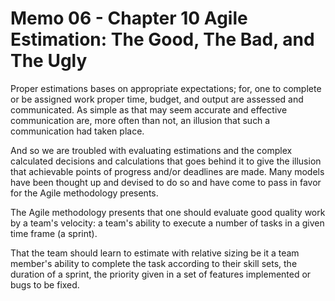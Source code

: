 # Memo 06 - Chapter 10 Agile Estimation: The Good, The Bad, and The Ugly

Proper estimations bases on appropriate expectations; for, one to complete or
be assigned work proper time, budget, and output are assessed and communicated.
As simple as that may seem accurate and effective communication are, more
often than not, an illusion that such a communication had taken place.

And so we are troubled with evaluating estimations and the complex calculated
decisions and calculations that goes behind it to give the illusion that
achievable points of progress and/or deadlines are made. Many models have been
thought up and devised to do so and have come to pass in favor for the Agile
methodology presents.

The Agile methodology presents that one should evaluate good quality work by
a team's velocity: a team's ability to execute a number of tasks in a given
time frame (a sprint).

That the team should learn to estimate with relative sizing be it a team member's
ability to complete the task according to their skill sets, the duration of
a sprint, the priority given in a set of features implemented or bugs to be fixed.
